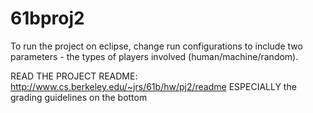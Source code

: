 61bproj2
========

To run the project on eclipse, change run configurations to include two parameters - the types of players involved (human/machine/random).

READ THE PROJECT README: http://www.cs.berkeley.edu/~jrs/61b/hw/pj2/readme   ESPECIALLY the grading guidelines on the bottom